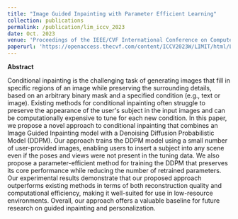 ```yaml
---
title: "Image Guided Inpainting with Parameter Efficient Learning"
collection: publications
permalink: /publication/lim_iccv_2023
date: Oct. 2023
venue: 'Proceedings of the IEEE/CVF International Conference on Computer Vision (ICCV) Workshops'
paperurl: 'https://openaccess.thecvf.com/content/ICCV2023W/LIMIT/html/Lim_Image_Guided_Inpainting_with_Parameter_Efficient_Learning_ICCVW_2023_paper.html'
---
```


**Abstract**

Conditional inpainting is the challenging task of generating images that fill in specific regions of an image while preserving the surrounding details, based on an arbitrary binary mask and a specified condition (e.g., text or image). Existing methods for conditional inpainting often struggle to preserve the appearance of the user's subject in the input images and can be computationally expensive to tune for each new condition. In this paper, we propose a novel approach to conditional inpainting that combines an Image Guided Inpainting model with a Denoising Diffusion Probabilistic Model (DDPM). Our approach trains the DDPM model using a small number of user-provided images, enabling users to insert a subject into any scene even if the poses and views were not present in the tuning data. We also propose a parameter-efficient method for training the DDPM that preserves its core performance while reducing the number of retrained parameters. Our experimental results demonstrate that our proposed approach outperforms existing methods in terms of both reconstruction quality and computational efficiency, making it well-suited for use in low-resource environments. Overall, our approach offers a valuable baseline for future research on guided inpainting and personalization.
